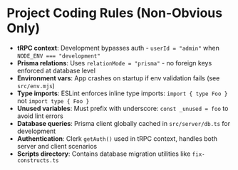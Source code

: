 # Project Coding Rules (Non-Obvious Only)

- **tRPC context**: Development bypasses auth - `userId = "admin"` when `NODE_ENV === "development"`
- **Prisma relations**: Uses `relationMode = "prisma"` - no foreign keys enforced at database level
- **Environment vars**: App crashes on startup if env validation fails (see `src/env.mjs`)
- **Type imports**: ESLint enforces inline type imports: `import { type Foo }` not `import type { Foo }`
- **Unused variables**: Must prefix with underscore: `const _unused = foo` to avoid lint errors
- **Database queries**: Prisma client globally cached in `src/server/db.ts` for development
- **Authentication**: Clerk `getAuth()` used in tRPC context, handles both server and client scenarios
- **Scripts directory**: Contains database migration utilities like `fix-constructs.ts`